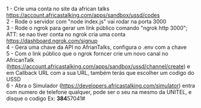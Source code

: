 1 - Crie uma conta no site da african talks  https://account.africastalking.com/apps/sandbox/ussd/codes                                                                                                                                                    
2 - Rode o servidor com "node index.js" vai rodar na porta 3000                                                                                                                                                                                            
3 - Rode o ngrok para gerar um link público comando "ngrok http 3000"; ATT: se nao tiver conta no ngrok cria uma conta https://dashboard.ngrok.com/signup                                                                                                  
4 - Gera uma chave da API no AfrianTalks, configura o .env com a chave                                                                                                                                                                                     
5 - Com o link público que o ngrok forncer crie um novo canal no AfricanTalk (https://account.africastalking.com/apps/sandbox/ussd/channel/create) e em Callback URL com a sua URL, também terás que escolher um codigo do USSD                            
6 - Abra o Simulador (https://developers.africastalking.com/simulator) entra com numero de telefone qualquer, pode ser o seu na mesmo da UNITEL, e disque o codigo Ex: **384**57041#	                                                                        


